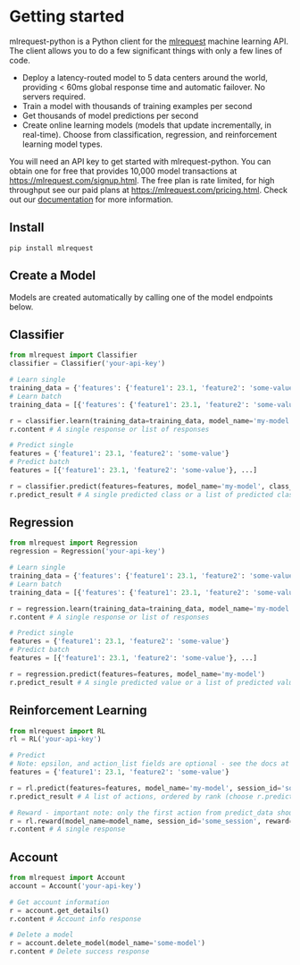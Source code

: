 # Getting started
mlrequest-python is a Python client for the [mlrequest](https://mlrequest.com) machine learning API. The client allows you to do a few significant things with only a few lines of code.

* Deploy a latency-routed model to 5 data centers around the world, providing < 60ms global response time and automatic failover. No servers required.
* Train a model with thousands of training examples per second
* Get thousands of model predictions per second
* Create online learning models (models that update incrementally, in real-time). Choose from classification, regression, and reinforcement learning model types.

You will need an API key to get started with mlrequest-python. You can obtain one for free that provides 10,000 model transactions at https://mlrequest.com/signup.html. The free plan is rate limited, for high throughput see our paid plans at https://mlrequest.com/pricing.html. Check out our [documentation](https://docs.mlrequest.com) for more information.

## Install
```
pip install mlrequest
```
## Create a Model
Models are created automatically by calling one of the model endpoints below.

## Classifier
```python
from mlrequest import Classifier
classifier = Classifier('your-api-key')

# Learn single
training_data = {'features': {'feature1': 23.1, 'feature2': 'some-value'}, 'label': 1}
# Learn batch
training_data = [{'features': {'feature1': 23.1, 'feature2': 'some-value'}, 'label': 1}, ...]

r = classifier.learn(training_data=training_data, model_name='my-model', class_count=2)
r.content # A single response or list of responses

# Predict single
features = {'feature1': 23.1, 'feature2': 'some-value'}
# Predict batch
features = [{'feature1': 23.1, 'feature2': 'some-value'}, ...]

r = classifier.predict(features=features, model_name='my-model', class_count=2)
r.predict_result # A single predicted class or a list of predicted classes
```

## Regression
```python
from mlrequest import Regression
regression = Regression('your-api-key')

# Learn single
training_data = {'features': {'feature1': 23.1, 'feature2': 'some-value'}, 'label': 1.25}
# Learn batch
training_data = [{'features': {'feature1': 23.1, 'feature2': 'some-value'}, 'label': 1.25}, ...]

r = regression.learn(training_data=training_data, model_name='my-model')
r.content # A single response or list of responses

# Predict single
features = {'feature1': 23.1, 'feature2': 'some-value'}
# Predict batch
features = [{'feature1': 23.1, 'feature2': 'some-value'}, ...]

r = regression.predict(features=features, model_name='my-model')
r.predict_result # A single predicted value or a list of predicted values
```

## Reinforcement Learning
```python
from mlrequest import RL
rl = RL('your-api-key')

# Predict
# Note: epsilon, and action_list fields are optional - see the docs at https://docs.mlrequest.com for more information
features = {'feature1': 23.1, 'feature2': 'some-value'}

r = rl.predict(features=features, model_name='my-model', session_id='some-session-id', negative_reward=0, action_count=2)
r.predict_result # A list of actions, ordered by rank (choose r.predict_data[0] for the best action)

# Reward - important note: only the first action from predict_data should be rewarded. Other actions can be used but should not be rewarded.
r = rl.reward(model_name=model_name, session_id='some_session', reward=1)
r.content # A single response
```

## Account
```python
from mlrequest import Account
account = Account('your-api-key')

# Get account information
r = account.get_details()
r.content # Account info response

# Delete a model
r = account.delete_model(model_name='some-model')
r.content # Delete success response
```
